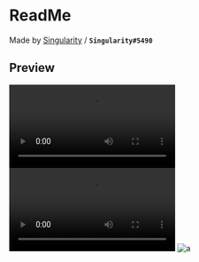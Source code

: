 # ReadMe
Made by [Singularity](https://v3rmillion.net/member.php?action=profile&uid=947830) / **`Singularity#5490`**

## Preview
![Preview video](https://i.gyazo.com/a9e4288bbaf1c9b96f464f04a755783f.mp4)
![Console/Executor](https://i.gyazo.com/bd45a28edd95adcc1ed6693c734d51dd.mp4)
![a](https://external-content.duckduckgo.com/iu/?u=https%3A%2F%2Fi.imgur.com%2FZLvNAqi.png)
